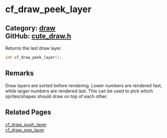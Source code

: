 # cf_draw_peek_layer

Category: [draw](https://github.com/RandyGaul/cute_framework/blob/master/docs/api_reference?id=draw)  
GitHub: [cute_draw.h](https://github.com/RandyGaul/cute_framework/blob/master/include/cute_draw.h)  
---

Returns the last draw layer.

```cpp
int cf_draw_peek_layer();
```

## Remarks

Draw layers are sorted before rendering. Lower numbers are rendered fast, while larger numbers are rendered last.
This can be used to pick which sprites/shapes should draw on top of each other.

## Related Pages

[cf_draw_push_layer](https://github.com/RandyGaul/cute_framework/blob/master/docs/draw/cf_draw_push_layer.md)  
[cf_draw_pop_layer](https://github.com/RandyGaul/cute_framework/blob/master/docs/draw/cf_draw_pop_layer.md)  
